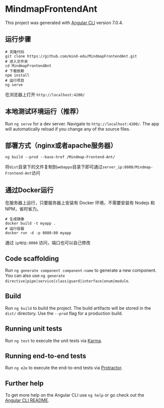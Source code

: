 # MindmapFrontendAnt

This project was generated with [Angular CLI](https://github.com/angular/angular-cli) version 7.0.4.

## 运行步骤

```
# 克隆代码
git clone https://github.com/mind-edu/MindmapFrontendAnt.git
# 进入文件夹
cd MindmapFrontendAnt
# 下载依赖
npm install
# 运行项目
ng serve
```
在浏览器上打开  `http://localhost:4200/`

## 本地测试环境运行（推荐）

Run `ng serve` for a dev server. Navigate to `http://localhost:4200/`. The app will automatically reload if you change any of the source files.

## 部署方式（nginx或者apache服务器）
```
ng build --prod --base-href /Mindmap-Frontend-Ant/

```
将`dist`目录下的文件复制到`webapps`目录下即可通过`server_ip:8080/Mindmap-Frontend-Ant`访问

## 通过Docker运行

在服务器上运行，只要服务器上安装有 Docker 环境，不需要安装有 Nodejs 和 NPM，省时省力。

```
# 生成镜像
docker build -t myapp . 
# 运行容器
docker run -d -p 8080:80 myapp
```

通过 ```ip地址:8080``` 访问，端口也可以自己修改



## Code scaffolding

Run `ng generate component component-name` to generate a new component. You can also use `ng generate directive|pipe|service|class|guard|interface|enum|module`.

## Build

Run `ng build` to build the project. The build artifacts will be stored in the `dist/` directory. Use the `--prod` flag for a production build.

## Running unit tests

Run `ng test` to execute the unit tests via [Karma](https://karma-runner.github.io).

## Running end-to-end tests

Run `ng e2e` to execute the end-to-end tests via [Protractor](http://www.protractortest.org/).

## Further help

To get more help on the Angular CLI use `ng help` or go check out the [Angular CLI README](https://github.com/angular/angular-cli/blob/master/README.md).



